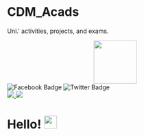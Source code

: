 # CDM_Acads
Uni.' activities, projects, and exams.

<div id="header" align="center">
  <img src="https://cdn.dribbble.com/users/1708950/screenshots/4188877/developer_med.gif" width="100"/>
</div>

<div id="badges">
  <img src="https://img.shields.io/badge/Facebook-blue?style=for-the-badge&logo=facebook&logoColor=white" alt="Facebook Badge"/>
  <img src="https://img.shields.io/badge/Twitter-blue?style=for-the-badge&logo=twitter&logoColor=white" alt="Twitter Badge"/>
</div>

<div id="badges">
  <a href="https://facebook.com/kim.hajin91">
    <img src="https://img.shields.io/badge/Facebook-blue?style=for-the-badge&logo=facebook&logoColor=white"/>
  </a>
  <a href="https://twitter.com/seuriin">
    <img src="https://img.shields.io/badge/Twitter-blue?style=for-the-badge&logo=twitter&logoColor=white"/>
  </a>
</div>

<div>
   <img src="https://komarev.com/ghpvc/?username=your-github-username&style=flat-square&color=blue" alt=""/>
</div>

<h1>
 Hello!
  <img src="https://media.giphy.com/media/hvRJCLFzcasrR4ia7z/giphy.gif" width="30px"/>
</h1>
